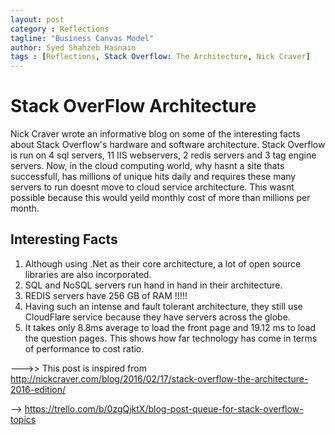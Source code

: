 ```yaml
---
layout: post
category : Reflections
tagline: "Business Canvas Model"
author: Syed Shahzeb Hasnain
tags : [Reflections, Stack Overflow: The Architecture, Nick Craver]
---
```

# Stack OverFlow Architecture
Nick Craver wrote an informative blog on some of the interesting facts about Stack Overflow's hardware and software architecture. Stack Overflow is run on 4 sql servers, 11 IIS webservers, 2 redis servers and 3 tag engine servers. Now, in the cloud computing world, why hasnt a site thats successfull, has millions of unique hits daily and requires these many servers to run doesnt move to cloud service architecture. This wasnt possible because this would yeild monthly cost of more than millions per month. 
## Interesting Facts
1. Although using .Net as their core architecture, a lot of open source libraries are also incorporated.
2. SQL and NoSQL servers run hand in hand in their architecture.
3. REDIS servers have 256 GB of RAM !!!!!
4. Having such an intense and fault tolerant architecture, they still use CloudFlare service because they have servers across the globe.
5. It takes only 8.8ms average to load the front page and 19.12 ms to load the question pages. This shows how far technology has come in terms of performance to cost ratio.

--->> This post is inspired from http://nickcraver.com/blog/2016/02/17/stack-overflow-the-architecture-2016-edition/ 

--> https://trello.com/b/0zgQjktX/blog-post-queue-for-stack-overflow-topics